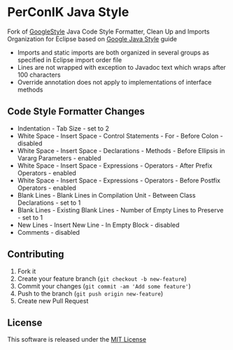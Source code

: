 # PerConIK Java Style 

Fork of [GoogleStyle](https://code.google.com/p/google-styleguide/source/browse/trunk/eclipse-java-google-style.xml)
Java Code Style Formatter, Clean Up and Imports Organization for Eclipse based on [Google Java Style](http://google-styleguide.googlecode.com/svn/trunk/javaguide.html)
guide

- Imports and static imports are both organized in several groups as specified in Eclipse import order file
- Lines are not wrapped with exception to Javadoc text which wraps after 100 characters 
- Override annotation does not apply to implementations of interface methods

## Code Style Formatter Changes

- Indentation - Tab Size - set to 2
- White Space - Insert Space - Control Statements - For - Before Colon - disabled
- White Space - Insert Space - Declarations - Methods - Before Ellipsis in Vararg Parameters - enabled
- White Space - Insert Space - Expressions - Operators - After Prefix Operators - enabled
- White Space - Insert Space - Expressions - Operators - Before Postfix Operators - enabled
- Blank Lines - Blank Lines in Compilation Unit - Between Class Declarations - set to 1
- Blank Lines - Existing Blank Lines - Number of Empty Lines to Preserve - set to 1
- New Lines - Insert New Line - In Empty Block - disabled
- Comments - disabled

## Contributing

1. Fork it
2. Create your feature branch (`git checkout -b new-feature`)
3. Commit your changes (`git commit -am 'Add some feature'`)
4. Push to the branch (`git push origin new-feature`)
5. Create new Pull Request

## License

This software is released under the [MIT License](LICENSE.md)
